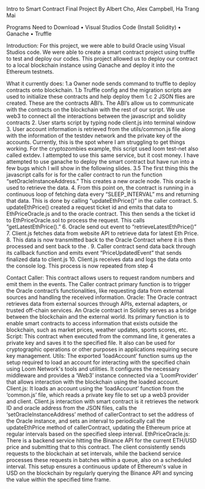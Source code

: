 Intro to Smart Contract Final Project
By Albert Cho, Alex Campbell, Ha Trang Mai

Programs Need to Download
•	Visual Studios Code (Install Solidity)
•	Ganache 
•	Truffle

Introduction:
For this project, we were able to build Oracle using Visual Studios code. We were able to create a smart contract project using truffle to test and deploy our codes. This project allowed us to deploy our contract to a local blockchain instance using Ganache and deploy it into the Ethereum testnets. 

What it currently does:
1.a Owner node sends command to truffle to deploy contracts onto blockchain.
1.b Truffle config and the migration scripts are used to initialize these contracts and help deploy them
1.c 2 JSON flies are created. These are the contracts ABI’s. The ABI’s allow us to communicate with the contracts on the blockchain with the rest of our script. We use web3 to connect all the interactions between the javascript and solidity contracts
2. User starts script by typing node client.js into terminal window
3. User account information is retrieved from the utils/common.js file along with the information of the testdev network and the private key of the accounts. Currently, this is the spot where I am struggling to get things working. For the cryptozombies example, this script used loom test-net also called extdev. I attempted to use this same service, but it cost money. I have attempted to use ganache to deploy the smart contract but have run into a few bugs which I will show in the following slides. 
3.5 The first thing this the javascript calls for is for the caller contract to run the function “setOracleInstanceAddress.” This creates a new oracle node. This oracle is used to retrieve the data. 
4. From this point on, the contract is running in a continuous loop of fetching data every “SLEEP_INTERVAL” ms and returning that data. This is done by calling “updateEthPrice()” in the caller contract. 
5. updateEthPrice() created a request ticket id and emits that data to EthPriceOracle.js and to the oracle contract. This then sends a the ticket id to EthPriceOracle.sol to process the request. This calls “getLatestEthPrice().”
6. Oracle send out event to “retrieveLatestEthPrice()”
7. Client.js fetches data from website API to retrieve data for latest Eth Price.
8. This data is now transmitted back to the Oracle Contract where it is then processed and sent back to the .
9. Caller contract send data back through its callback function and emits event “PriceUpdatedEvent” that sends finalized data to client.js
10. Client.js receives data and logs the data onto the console log. This process is now repeated from step 4


Contact
Caller: This contract allows users to request random numbers and emit them in the events. The Caller contract primary function is to trigger the Oracle contract’s functionalities, like requesting data from external sources and handling the received information.
Oracle: The Oracle contract retrieves data from external sources through APIs, external adapters, or trusted off-chain services. An Oracle contract in Solidity serves as a bridge between the blockchain and the external world. Its primary function is to enable smart contracts to access information that exists outside the blockchain, such as market prices, weather updates, sports scores, etc.
Script: This contract when executed from the command line, it generates a private key and saves it to the specified file. It also can be used for cryptographic operations or other purposes in applications requiring secure key management.
Utils: The exported ‘loadAccount’ function sums up the setup required to load an account for interacting with the specified chain using Loom Network's tools and utilities. It configures the necessary middleware and provides a ‘Web3’ instance connected via a 'LoomProvider’ that allows interaction with the blockchain using the loaded account.
Client.js: It loads an account using the ‘loadAccount’ function from the ‘common.js’ file, which reads a private key file to set up a web3 provider and client. Client.js interaction with smart contract is it retrieves the network ID and oracle address from the JSON files, calls the ‘setOracleInstanceAddress’ method of callerContract to set the address of the Oracle instance, and sets an interval to periodically call the updateEthPrice method of callerContract, updating the Ethereum price at regular intervals based on the specified sleep interval.
EthPriceOracle.js: There is a backend service hitting the Binance API for the current ETH/USD price and submitting that to this contract. The client consistently sends requests to the blockchain at set intervals, while the backend service processes these requests in batches within a queue, also on a scheduled interval. This setup ensures a continuous update of Ethereum's value in USD on the blockchain by regularly querying the Binance API and syncing the value within the specified time frame.
